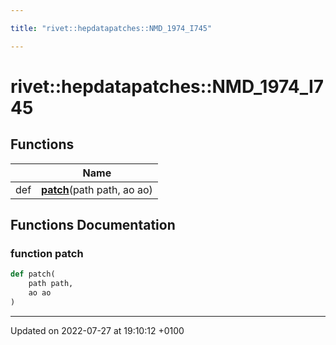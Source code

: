 ```yaml
---

title: "rivet::hepdatapatches::NMD_1974_I745"

---
```


# rivet::hepdatapatches::NMD_1974_I745



## Functions

|                | Name           |
| -------------- | -------------- |
| def | **[patch](http://example.org/namespaces/namespacerivet_1_1hepdatapatches_1_1nmd__1974__i745/#function-patch)**(path path, ao ao) |


## Functions Documentation

### function patch

```python
def patch(
    path path,
    ao ao
)
```






-------------------------------

Updated on 2022-07-27 at 19:10:12 +0100